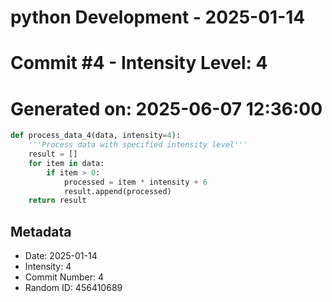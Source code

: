 ﻿# python Development - 2025-01-14
# Commit #4 - Intensity Level: 4
# Generated on: 2025-06-07 12:36:00
```python
def process_data_4(data, intensity=4):
    '''Process data with specified intensity level'''
    result = []
    for item in data:
        if item > 0:
            processed = item * intensity + 6
            result.append(processed)
    return result
```
## Metadata
- Date: 2025-01-14
- Intensity: 4
- Commit Number: 4
- Random ID: 456410689
